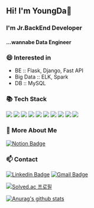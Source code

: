 ## Hi! I'm YoungDa👋
### I'm Jr.BackEnd Developer
#### ...wannabe Data Engineer
### 😄 Interested in
- BE :: Flask, Django, Fast API
- Big Data :: ELK, Spark
- DB :: MySQL

### 📚 Tech Stack
<img src="https://img.shields.io/badge/Python-3776AB?style=flat-square&logo=Python&logoColor=white"/> <img src="https://img.shields.io/badge/Flask-000000?style=flat-square&logo=Flask&logoColor=white"/> <img src="https://img.shields.io/badge/Django-092E20?style=flat-square&logo=Django&logoColor=white"/> <img src="https://img.shields.io/badge/FastAPI-009688?style=flat-square&logo=FastAPI&logoColor=white"/> <img src="https://img.shields.io/badge/MySQL-4479A1?style=flat-square&logo=MySQL&logoColor=white"/> <img src="https://img.shields.io/badge/Elastic-005571?style=flat-square&logo=Elastic&logoColor=white"/> <img src="https://img.shields.io/badge/Redis-DCs82D?style=flat-square&logo=Redis&logoColor=white"/> <img src="https://img.shields.io/badge/git-F05032?style=flat-square&logo=git&logoColor=white"/> <img src="https://img.shields.io/badge/Jira-0052CC?style=flat-square&logo=Jira&logoColor=white"/> <img src="https://img.shields.io/badge/Confluence-172B4D?style=flat-square&logo=Confluence&logoColor=white"/>

### 💬 More About Me
[![Notion Badge](http://img.shields.io/badge/-Portfolio-a1a094?style=flat-square&logo=notion&link=https://www.notion.so/YoungDaLee-27c855989b0442b9af96b9f3a29a2917)](https://www.notion.so/YoungDaLee-27c855989b0442b9af96b9f3a29a2917)

### 📫 Contact
[![Linkedin Badge](https://img.shields.io/badge/-LinkedIn-blue?style=flat-square&logo=Linkedin&logoColor=white&link=https://www.linkedin.com/in/dayoung-lee-0019ab1aa/)](https://www.linkedin.com/in/dayoung-lee-0019ab1aa/)
[![Gmail Badge](https://img.shields.io/badge/Gmail-d14836?style=flat-square&logo=Gmail&logoColor=white&link=mailto:snugyun01@gmail.com)](mailto:ldy0956@gmail.com)      


[![Solved.ac
프로필](http://mazassumnida.wtf/api/v2/generate_badge?boj=ldy0956)](https://solved.ac/ldy0956)
   
   
[![Anurag's github stats](https://github-readme-stats.vercel.app/api?username=youngDaLee)](https://github.com/anuraghazra/github-readme-stats)
<!--
**youngDaLee/youngDaLee** is a ✨ _special_ ✨ repository because its `README.md` (this file) appears on your GitHub profile.

Here are some ideas to get you started:

- 🔭 I’m currently working on ...
- 🌱 I’m currently learning ...
- 👯 I’m looking to collaborate on ...
- 🤔 I’m looking for help with ...
- 💬 Ask me about ...
- 📫 How to reach me: ...
- 😄 Pronouns: ...
- ⚡ Fun fact: ...
-->
